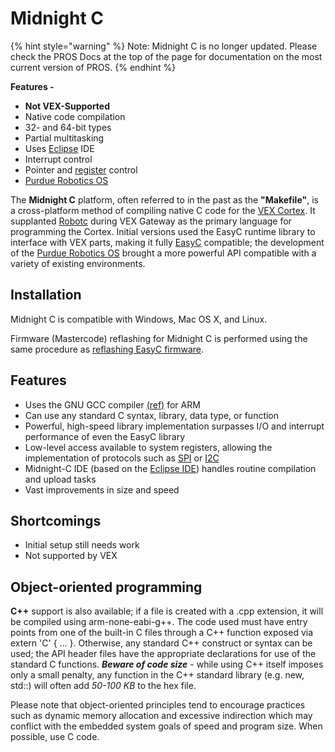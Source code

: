 # Midnight C

{% hint style="warning" %}
Note: Midnight C is no longer updated. Please check the PROS Docs at the top of the page for documentation on the most current version of PROS.
{% endhint %}

**Features -** 

* **Not VEX-Supported**
* Native code compilation
* 32- and 64-bit types
* Partial multitasking
* Uses [Eclipse](https://www.eclipse.org/) IDE
* Interrupt control
* Pointer and [register](../register-programming.md) control
* [Purdue Robotics OS](https://pros.cs.purdue.edu/)

The **Midnight C** platform, often referred to in the past as the **"Makefile"**, is a cross-platform method of compiling native C code for the [VEX Cortex](../../electronics/vex-electronics/vex-cortex.md). It supplanted [Robotc](https://phabricator.purduesigbots.com/w/wiki/cs/robotc/) during VEX Gateway as the primary language for programming the Cortex. Initial versions used the EasyC runtime library to interface with VEX parts, making it fully [EasyC](easyc.md) compatible; the development of the [Purdue Robotics OS](https://phabricator.purduesigbots.com/w/pros/) brought a more powerful API compatible with a variety of existing environments.

## Installation

Midnight C is compatible with Windows, Mac OS X, and Linux.

Firmware \(Mastercode\) reflashing for Midnight C is performed using the same procedure as [reflashing EasyC firmware](https://phabricator.purduesigbots.com/w/wiki/ee/cortex/).

## Features

* Uses the GNU GCC compiler [\(ref\)](http://gcc.gnu.org/) for ARM
* Can use any standard C syntax, library, data type, or function
* Powerful, high-speed library implementation surpasses I/O and interrupt performance of even the EasyC library
* Low-level access available to system registers, allowing the implementation of protocols such as [SPI](../../electronics/spi.md) or [I2C](../../electronics/i2c.md)
* Midnight-C IDE \(based on the [Eclipse IDE](https://phabricator.purduesigbots.com/w/wiki/cs/eclipse/)\) handles routine compilation and upload tasks
* Vast improvements in size and speed

## Shortcomings

* Initial setup still needs work
* Not supported by VEX

## Object-oriented programming

**C++** support is also available; if a file is created with a .cpp extension, it will be compiled using arm-none-eabi-g++. The code used must have entry points from one of the built-in C files through a C++ function exposed via extern 'C' { ... }. Otherwise, any standard C++ construct or syntax can be used; the API header files have the appropriate declarations for use of the standard C functions. _**Beware of code size**_ - while using C++ itself imposes only a small penalty, any function in the C++ standard library \(e.g. new, std::\) will often add _50-100 KB_ to the hex file.

Please note that object-oriented principles tend to encourage practices such as dynamic memory allocation and excessive indirection which may conflict with the embedded system goals of speed and program size. When possible, use C code.

